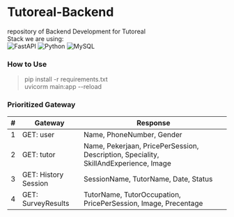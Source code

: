 # Tutoreal-Backend
repository of Backend Development for Tutoreal  
Stack we are using:  
![FastAPI](https://img.shields.io/badge/FastAPI-005571?style=for-the-badge&logo=fastapi) ![Python](https://img.shields.io/badge/python-3670A0?style=for-the-badge&logo=python&logoColor=ffdd54)
![MySQL](https://img.shields.io/badge/mysql-%2300f.svg?style=for-the-badge&logo=mysql&logoColor=white)
  
### How to Use  
> pip install -r requirements.txt  
> uvicorm main:app --reload

### Prioritized Gateway
|#|Gateway|Response|
|--|-------|--------|
|1|GET: user|Name, PhoneNumber, Gender|
|2|GET: tutor|Name, Pekerjaan, PricePerSession, Description, Speciality, SkillAndExperience, Image|
|3|GET: History Session|SessionName, TutorName, Date, Status
|4|GET: SurveyResults|TutorName, TutorOccupation, PricePerSession, Image, Precentage|
